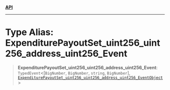 [**API**](../../../README.md)

***

# Type Alias: ExpenditurePayoutSet\_uint256\_uint256\_address\_uint256\_Event

> **ExpenditurePayoutSet\_uint256\_uint256\_address\_uint256\_Event**: `TypedEvent`\<\[`BigNumber`, `BigNumber`, `string`, `BigNumber`\], [`ExpenditurePayoutSet_uint256_uint256_address_uint256_EventObject`](../interfaces/ExpenditurePayoutSet_uint256_uint256_address_uint256_EventObject.md)\>
